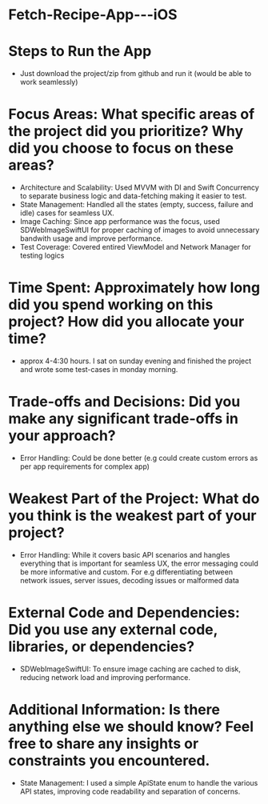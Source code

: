# Fetch-Recipe-App---iOS

# Steps to Run the App
- Just download the project/zip from github and run it (would be able to work seamlessly)

# Focus Areas: What specific areas of the project did you prioritize? Why did you choose to focus on these areas?
- Architecture and Scalability: Used MVVM with DI and Swift Concurrency to separate business logic and data-fetching making it easier to test.
- State Management: Handled all the states (empty, success, failure and idle) cases for seamless UX.
- Image Caching: Since app performance was the focus, used SDWebImageSwiftUI for proper caching of images to avoid unnecessary bandwith usage and improve performance.
- Test Coverage: Covered entired ViewModel and Network Manager for testing logics

# Time Spent: Approximately how long did you spend working on this project? How did you allocate your time?
- approx 4-4:30 hours. I sat on sunday evening and finished the project and wrote some test-cases in monday morning.

# Trade-offs and Decisions: Did you make any significant trade-offs in your approach?
- Error Handling: Could be done better (e.g could create custom errors as per app requirements for complex app)

# Weakest Part of the Project: What do you think is the weakest part of your project?
- Error Handling: While it covers basic API scenarios and hangles everything that is important for seamless UX, the error messaging could be more informative and custom. For e.g differentiating between network issues, server issues, decoding issues or malformed data
  
# External Code and Dependencies: Did you use any external code, libraries, or dependencies?
- SDWebImageSwiftUI: To ensure image caching are cached to disk, reducing network load and improving performance.

# Additional Information: Is there anything else we should know? Feel free to share any insights or constraints you encountered.
- State Management: I used a simple ApiState enum to handle the various API states, improving code readability and separation of concerns.
